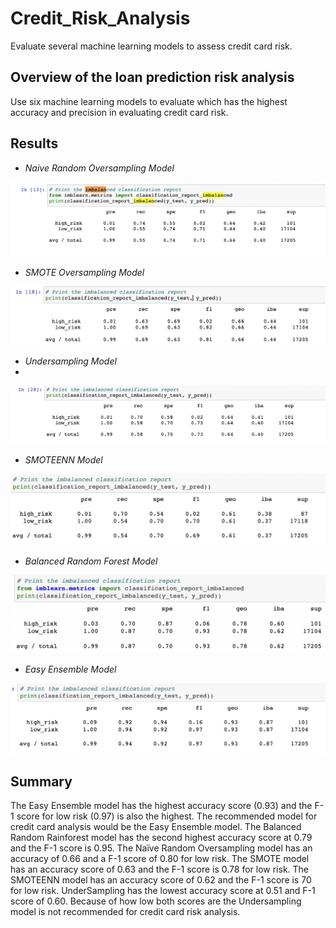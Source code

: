 # Credit_Risk_Analysis

Evaluate several machine learning models to assess credit card risk.

## Overview of the loan prediction risk analysis

Use six machine learning models to evaluate which has the highest accuracy and precision in evaluating credit card risk.

## Results

- *Naive Random Oversampling Model*

![1](https://github.com/padilladaniela/Credit_Risk_Analysis/blob/main/Naive_Accuracy.png)

- *SMOTE Oversampling Model*

![2](https://github.com/padilladaniela/Credit_Risk_Analysis/blob/main/SMOTE_Balanced.png)

- *Undersampling Model*
- 
![2](https://github.com/padilladaniela/Credit_Risk_Analysis/blob/main/Undersampling_Balanced.png)

- *SMOTEENN Model*

![2](https://github.com/padilladaniela/Credit_Risk_Analysis/blob/main/SMOTEEEN.png)

- *Balanced Random Forest Model*

![2](https://github.com/padilladaniela/Credit_Risk_Analysis/blob/main/Random_Rainforest.png)

- *Easy Ensemble Model*

![2](https://github.com/padilladaniela/Credit_Risk_Analysis/blob/main/Easy_Essemble.png)



## Summary
The Easy Ensemble model has the highest accuracy score (0.93) and the F-1 score for low risk (0.97) is also the highest.
The recommended model for credit card analysis would be the Easy Ensemble model.
The Balanced Random Rainforest model has the second highest accuracy score at 0.79 and the F-1 score is 0.95.
The Naïve Random Oversampling model has an accuracy of 0.66 and a F-1 score of 0.80 for low risk.
The SMOTE model has an accuracy score of 0.63 and the F-1 score is 0.78 for low risk.
The SMOTEENN model has an accuracy score of 0.62 and the F-1 score is 70 for low risk.
UnderSampling has the lowest accuracy score at 0.51 and F-1 score of 0.60.
Because of how low both scores are the Undersampling model is not recommended for credit card risk analysis.
